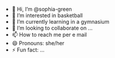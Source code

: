 - 👋 Hi, I’m @sophia-green
- 👀 I’m interested in basketball
- 🌱 I’m currently learning in a gymnasium
- 💞️ I’m looking to collaborate on ...
- 📫 How to reach me per e mail
- 😄 Pronouns: she/her
- ⚡ Fun fact: ...

<!---
sophia-green/sophia-green is a ✨ special ✨ repository because its `README.md` (this file) appears on your GitHub profile.
You can click the Preview link to take a look at your changes.
--->
